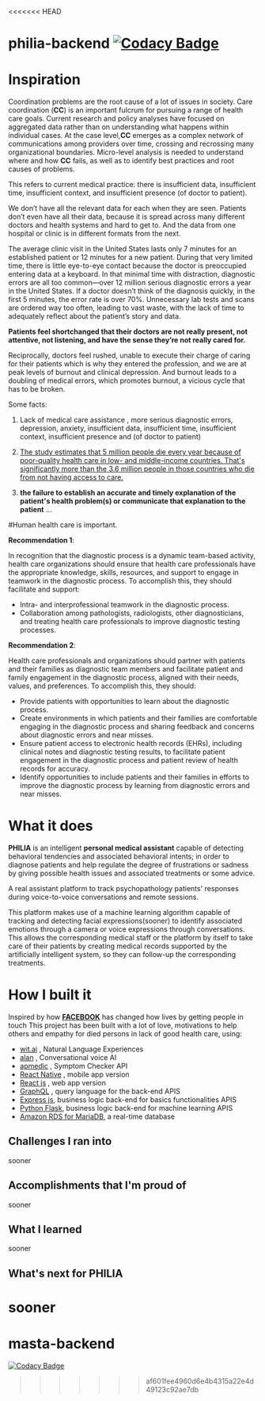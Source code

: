 <<<<<<< HEAD
# philia-backend [![Codacy Badge](https://app.codacy.com/project/badge/Grade/01efe88910f04681a0da5d02cce076c2)](https://www.codacy.com?utm_source=github.com&amp;utm_medium=referral&amp;utm_content=Phil-Jayz/philia-webmin&amp;utm_campaign=Badge_Grade)

# Inspiration

Coordination problems are the root cause of a lot of issues in society. Care coordination (**CC**) is an important fulcrum for pursuing a range of health care goals. Current research and policy analyses have focused on aggregated data rather than on understanding what happens within individual cases. At the case level,**CC** emerges as a complex network of communications among providers over time, crossing and recrossing many organizational boundaries. Micro-level analysis is needed to understand where and how **CC** fails, as well as to identify best practices and root causes of problems.

This refers to current medical practice: there is insufficient data, insufficient time, insufficient context, and insufficient presence (of doctor to patient).

We don’t have all the relevant data for each when they are seen. Patients don’t even have all their data, because it is spread across many different doctors and health systems and hard to get to. And the data from one hospital or clinic is in different formats from the next.

The average clinic visit in the United States lasts only 7 minutes for an established patient or 12 minutes for a new patient. During that very limited time, there is little eye-to-eye contact because the doctor is preoccupied entering data at a keyboard. In that minimal time with distraction, diagnostic errors are all too common—over 12 million serious diagnostic errors a year in the United States. If a doctor doesn’t think of the diagnosis quickly, in the first 5 minutes, the error rate is over 70%. Unnecessary lab tests and scans are ordered way too often, leading to vast waste, with the lack of time to adequately reflect about the patient’s story and data.

**Patients feel shortchanged that their doctors are not really present, not attentive, not listening, and have the sense they’re not really cared for.**

Reciprocally, doctors feel rushed, unable to execute their charge of caring for their patients which is why they entered the profession, and we are at peak levels of burnout and clinical depression. And burnout leads to a doubling of medical errors, which promotes burnout, a vicious cycle that has to be broken.

Some facts:

1.  Lack of medical care assistance , more serious diagnostic errors, depression, anxiety, insufficient data, insufficient time, insufficient context, insufficient presence and  (of doctor to patient) 

2.  [The study estimates that 5 million people die every year because of poor-quality health care in low- and middle-income countries. That's significantly more than the 3.6 million people in those countries who die from not having access to care.](https://www.npr.org/sections/goatsandsoda/2018/09/05/644928153/what-kills-5-million-people-a-year-its-not-just-disease)

3.  **the failure to  establish an accurate and timely explanation of the patient's health problem(s) or communicate that explanation to the patient** ...

#Human health care is important.

**Recommendation 1**: 

In recognition that the diagnostic process is a dynamic team-based activity, health care organizations should ensure that health care professionals have the appropriate knowledge, skills, resources, and support to engage in teamwork in the diagnostic process. To accomplish this, they should facilitate and support:

- Intra- and interprofessional teamwork in the diagnostic process.
- Collaboration among pathologists, radiologists, other diagnosticians, and treating health care professionals to improve diagnostic testing processes.
 
**Recommendation 2**: 

Health care professionals and organizations should partner with patients and their families as diagnostic team members and facilitate patient and family engagement in the diagnostic process, aligned with their needs, values, and preferences. To accomplish this, they should:

- Provide patients with opportunities to learn about the diagnostic process.
- Create environments in which patients and their families are comfortable engaging in the diagnostic process and sharing feedback and concerns about diagnostic errors and near misses.
- Ensure patient access to electronic health records (EHRs), including clinical notes and diagnostic testing results, to facilitate patient engagement in the diagnostic process and patient review of health records for accuracy.<br /> 
- Identify opportunities to include patients and their families in efforts to improve the diagnostic process by learning from diagnostic errors and near misses.

# What it does

**PHILIA** is an intelligent **personal medical assistant** capable of detecting behavioral tendencies and associated behavioral intents; in order to diagnose patients and help regulate the degree of frustrations or sadness by giving possible health issues and associated treatments or some advice.

A real assistant platform to track psychopathology patients' responses during voice-to-voice conversations and remote sessions.

This platform makes use of a machine learning algorithm capable of tracking and detecting facial expressions(sooner)   to identify associated emotions through a camera or voice expressions through conversations. This allows the corresponding medical staff or the platform by itself to take care of their patients by creating medical records supported by the artificially intelligent system, so they can follow-up the corresponding treatments.

# How I built it

Inspired by how [**FACEBOOK**](https://facebook.com) has changed how lives by getting people in touch
This project has been built with a lot of love, motivations to help others and empathy for died persons in lack of good health care, using:

- [wit.ai](https://wit.ai/) , Natural Language Experiences
- [alan](https://alan.app/) , Conversational voice AI
- [apmedic](https://apimedic.com/) , Symptom Checker API
- [React Native](https://reactnative.dev/) , mobile app version
- [React js](https://reactjs.org/) , web app version
- [GraphQL](https://graphql.org/) , query language for the back-end APIS
- [Express js](https://expressjs.com/), business logic back-end for basics functionalities APIS
- [Python Flask](https://expressjs.com/), business logic back-end for machine learning APIS
- [Amazon RDS for MariaDB](https://aws.amazon.com/rds/mariadb/), a real-time database


## Challenges I ran into
sooner

## Accomplishments that I'm proud of
sooner

## What I learned
sooner

## What's next for PHILIA
sooner
=======
# masta-backend
[![Codacy Badge](https://app.codacy.com/project/badge/Grade/3457a45d57534930a42215d32c1f6328)](https://www.codacy.com/gh/BuildForSDGCohort2/masta-frontend?utm_source=github.com&amp;utm_medium=referral&amp;utm_content=BuildForSDGCohort2/masta-frontend&amp;utm_campaign=Badge_Grade)
>>>>>>> af601fee4960d6e4b4315a22e4d49123c92ae7db
